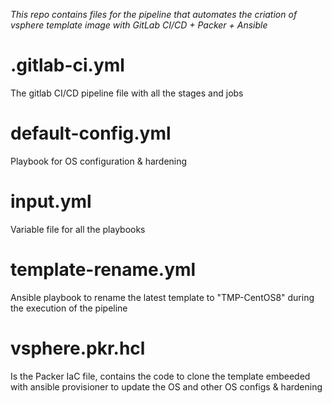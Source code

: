 *This repo contains files for the pipeline that automates the criation of vsphere template image with GitLab CI/CD + Packer + Ansible*

# .gitlab-ci.yml
The gitlab CI/CD pipeline file with all the stages and jobs

# default-config.yml
Playbook for OS configuration & hardening

# input.yml
Variable file for all the playbooks

# template-rename.yml
Ansible playbook to rename the latest template to "TMP-CentOS8" during the execution of the pipeline

# vsphere.pkr.hcl
Is the Packer IaC file, contains the code to clone the template embeeded with ansible provisioner to update the OS and other OS configs & hardening